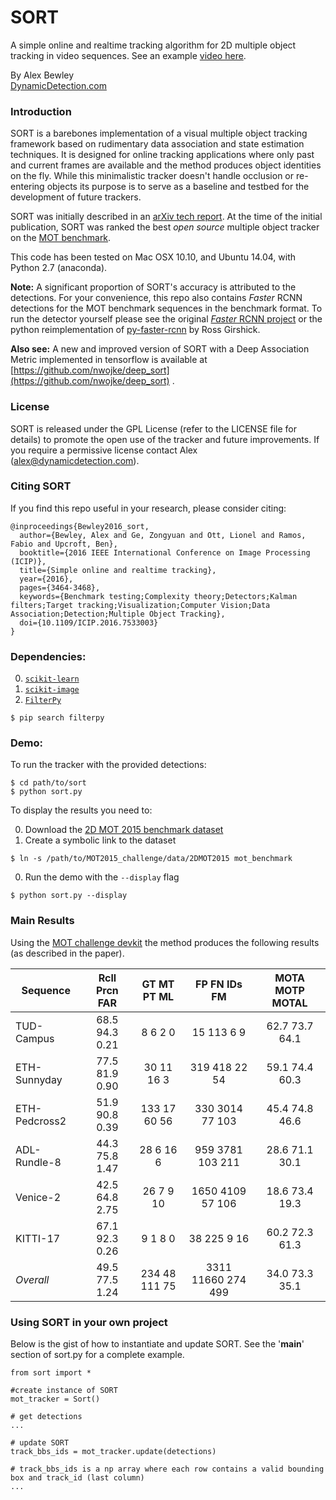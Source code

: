 SORT
=====

A simple online and realtime tracking algorithm for 2D multiple object tracking in video sequences.
See an example [video here](https://motchallenge.net/movies/ETH-Linthescher-SORT.mp4).

By Alex Bewley  
[DynamicDetection.com](http://www.dynamicdetection.com)

### Introduction

SORT is a barebones implementation of a visual multiple object tracking framework based on rudimentary data association and state estimation techniques. It is designed for online tracking applications where only past and current frames are available and the method produces object identities on the fly. While this minimalistic tracker doesn't handle occlusion or re-entering objects its purpose is to serve as a baseline and testbed for the development of future trackers.

SORT was initially described in an [arXiv tech report](http://arxiv.org/abs/1602.00763). At the time of the initial publication, SORT was ranked the best *open source* multiple object tracker on the [MOT benchmark](https://motchallenge.net/results/2D_MOT_2015/).

This code has been tested on Mac OSX 10.10, and Ubuntu 14.04, with Python 2.7 (anaconda).

**Note:** A significant proportion of SORT's accuracy is attributed to the detections.
For your convenience, this repo also contains *Faster* RCNN detections for the MOT benchmark sequences in the benchmark format. To run the detector yourself please see the original [*Faster* RCNN project](https://github.com/ShaoqingRen/faster_rcnn) or the python reimplementation of [py-faster-rcnn](https://github.com/rbgirshick/py-faster-rcnn) by Ross Girshick.

**Also see:**
A new and improved version of SORT with a Deep Association Metric implemented in tensorflow is available at [https://github.com/nwojke/deep_sort](https://github.com/nwojke/deep_sort) .

### License

SORT is released under the GPL License (refer to the LICENSE file for details) to promote the open use of the tracker and future improvements. If you require a permissive license contact Alex (alex@dynamicdetection.com).

### Citing SORT

If you find this repo useful in your research, please consider citing:

    @inproceedings{Bewley2016_sort,
      author={Bewley, Alex and Ge, Zongyuan and Ott, Lionel and Ramos, Fabio and Upcroft, Ben},
      booktitle={2016 IEEE International Conference on Image Processing (ICIP)},
      title={Simple online and realtime tracking},
      year={2016},
      pages={3464-3468},
      keywords={Benchmark testing;Complexity theory;Detectors;Kalman filters;Target tracking;Visualization;Computer Vision;Data Association;Detection;Multiple Object Tracking},
      doi={10.1109/ICIP.2016.7533003}
    }


### Dependencies:

0. [`scikit-learn`](http://scikit-learn.org/stable/)
0. [`scikit-image`](http://scikit-image.org/download)
0. [`FilterPy`](https://github.com/rlabbe/filterpy)
```
$ pip search filterpy
```


### Demo:

To run the tracker with the provided detections:

```
$ cd path/to/sort
$ python sort.py
```

To display the results you need to:

0. Download the [2D MOT 2015 benchmark dataset](https://motchallenge.net/data/2D_MOT_2015/#download)
0. Create a symbolic link to the dataset
  ```
  $ ln -s /path/to/MOT2015_challenge/data/2DMOT2015 mot_benchmark
  ```
0. Run the demo with the ```--display``` flag
  ```
  $ python sort.py --display
  ```


### Main Results

Using the [MOT challenge devkit](https://motchallenge.net/devkit/) the method produces the following results (as described in the paper).

 Sequence       | Rcll  Prcn   FAR| GT  MT  PT  ML|   FP    FN  IDs   FM|  MOTA  MOTP MOTAL
--------------- |:---------------:|:-------------:|:-------------------:|:------------------:
 TUD-Campus     | 68.5  94.3  0.21|  8   6   2   0|   15   113    6    9|  62.7  73.7  64.1
 ETH-Sunnyday   | 77.5  81.9  0.90| 30  11  16   3|  319   418   22   54|  59.1  74.4  60.3
 ETH-Pedcross2  | 51.9  90.8  0.39|133  17  60  56|  330  3014   77  103|  45.4  74.8  46.6
 ADL-Rundle-8   | 44.3  75.8  1.47| 28   6  16   6|  959  3781  103  211|  28.6  71.1  30.1
 Venice-2       | 42.5  64.8  2.75| 26   7   9  10| 1650  4109   57  106|  18.6  73.4  19.3
 KITTI-17       | 67.1  92.3  0.26|  9   1   8   0|   38   225    9   16|  60.2  72.3  61.3
 *Overall*      | 49.5  77.5  1.24|234  48 111  75| 3311 11660  274  499|  34.0  73.3  35.1


### Using SORT in your own project

Below is the gist of how to instantiate and update SORT. See the '__main__' section of sort.py for a complete example.
    
    from sort import *
    
    #create instance of SORT
    mot_tracker = Sort() 
    
    # get detections
    ...
    
    # update SORT
    track_bbs_ids = mot_tracker.update(detections)

    # track_bbs_ids is a np array where each row contains a valid bounding box and track_id (last column)
    ...
    
 
